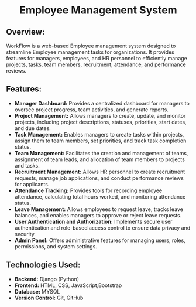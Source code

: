 <h1 align="center" id="title">Employee Management System</h1>

## Overview:
WorkFlow is a web-based Employee management system designed to streamline Employee management tasks for organizations. It provides features for managers, employees, and HR personnel to efficiently manage projects, tasks, team members, recruitment, attendance, and performance reviews.

## Features:
- **Manager Dashboard:** Provides a centralized dashboard for managers to oversee project progress, team activities, and generate reports.
- **Project Management:** Allows managers to create, update, and monitor projects, including project descriptions, statuses, priorities, start dates, and due dates.
- **Task Management:** Enables managers to create tasks within projects, assign them to team members, set priorities, and track task completion status.
- **Team Management:** Facilitates the creation and management of teams, assignment of team leads, and allocation of team members to projects and tasks.
- **Recruitment Management:** Allows HR personnel to create recruitment requests, manage job applications, and conduct performance reviews for applicants.
- **Attendance Tracking:** Provides tools for recording employee attendance, calculating total hours worked, and monitoring attendance status.
- **Leave Management:** Allows employees to request leave, tracks leave balances, and enables managers to approve or reject leave requests.
- **User Authentication and Authorization:** Implements secure user authentication and role-based access control to ensure data privacy and security.
- **Admin Panel:** Offers administrative features for managing users, roles, permissions, and system settings.

## Technologies Used:
- **Backend:** Django (Python)
- **Frontend:** HTML, CSS, JavaScript,Bootstrap
- **Database:** MYSQL
- **Version Control:** Git, GitHub
